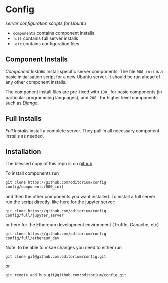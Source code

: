 # Config

_server configuration scripts for Ubuntu_

- `components` contains component installs
- `full` contains full server installs
- `_etc` contains configuration files


## Component Installs

*Component Installs* install specific server components. The file `000_init` is a basic
initialisation script for a new Ubuntu server. It should be run ahead of any other
component installs.

The component install files are pre-fixed with `100_` for basic components (in particular
programming languages), and `200_` for higher level components such as *Django*.


## Full Installs

*Full Installs* install a complete server. They pull in all necessary component installs
as needed.


## Installation

The blessed copy of this repo is on
[github](https://github.com/oditorium/config).

To install components run

    git clone https://github.com/oditorium/config
    config/components/000_init

and then the other components you want installed. To install a full server
run the script directly, like here for the jupyter server:

    git clone https://github.com/oditorium/config
    config/full/jupyter_server

or here for the Ethereum development environment (Truffle, Ganache, etc)

    git clone https://github.com/oditorium/config
    config/full/ethereum_dev


Note: to be able to mkae changes you need to either run

    git clone git@github.com:oditorium/config.git

or

    git remote add hub git@github.com:oditorium/config.git




